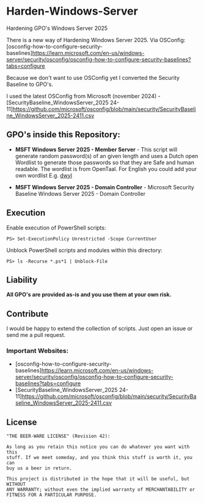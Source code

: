 # Harden-Windows-Server
Hardening GPO's Windows Server 2025

There is a new way of Hardening Windows Server 2025. Via OSConfig: [osconfig-how-to-configure-security-baselines]https://learn.microsoft.com/en-us/windows-server/security/osconfig/osconfig-how-to-configure-security-baselines?tabs=configure

Because we don't want to use OSConfig yet I converted the Security Baseline to GPO's.

I used the latest OSConfig from Microsoft (november 2024) - [SecurityBaseline_WindowsServer_2025 24-11]https://github.com/microsoft/osconfig/blob/main/security/SecurityBaseline_WindowsServer_2025-2411.csv

## GPO's inside this Repository:
- **MSFT Windows Server 2025 - Member Server** - This script will generate random password(s) of an given length 
and uses a Dutch open Wordlist to generate those passwords so that they are Safe and human readable.
The wordlist is from OpenTaal. For English you could add your own wordlist E.g. [dwyl](https://github.com/dwyl/english-words)

- **MSFT Windows Server 2025 - Domain Controller** - Microsoft Security Baseline Windows Server 2025 - Domain Controller


## Execution

Enable execution of PowerShell scripts:

    PS> Set-ExecutionPolicy Unrestricted -Scope CurrentUser

Unblock PowerShell scripts and modules within this directory:

    PS> ls -Recurse *.ps*1 | Unblock-File

## Liability

**All GPO's are provided as-is and you use them at your own risk.**

## Contribute

I would be happy to extend the collection of scripts. Just open an issue or
send me a pull request.

### Important Websites:
- [osconfig-how-to-configure-security-baselines]https://learn.microsoft.com/en-us/windows-server/security/osconfig/osconfig-how-to-configure-security-baselines?tabs=configure
- [SecurityBaseline_WindowsServer_2025 24-11]https://github.com/microsoft/osconfig/blob/main/security/SecurityBaseline_WindowsServer_2025-2411.csv

## License

    "THE BEER-WARE LICENSE" (Revision 42):

    As long as you retain this notice you can do whatever you want with this
    stuff. If we meet someday, and you think this stuff is worth it, you can
    buy us a beer in return.

    This project is distributed in the hope that it will be useful, but WITHOUT
    ANY WARRANTY; without even the implied warranty of MERCHANTABILITY or
    FITNESS FOR A PARTICULAR PURPOSE.
